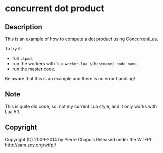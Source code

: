 # concurrent dot product

## Description

This is an example of how to compute a dot product using ConcurrentLua.

To try it:

- run `clpmd`,
- run the workers with `lua worker.lua $(hostname) node_name`,
- run the master code.

Be aware that this is an example and there is no error handling!

## Note

This is quite old code, so: not my current Lua style,
and it only works with Lua 5.1.

## Copyright

Copyright (C) 2009-2014 by Pierre Chapuis
Released under the WTFPL: http://sam.zoy.org/wtfpl/
